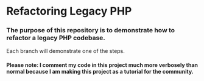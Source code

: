 # Refactoring Legacy PHP

### The purpose of this repository is to demonstrate how to refactor a legacy PHP codebase.

Each branch will demonstrate one of the steps.

#### Please note: I comment my code in this project much more verbosely than normal because I am making this project as a tutorial for the community. 
